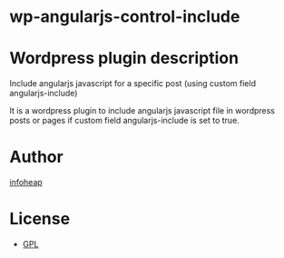 wp-angularjs-control-include
============================


# Wordpress plugin description
Include angularjs javascript for a specific post (using custom field angularjs-include)

It is a wordpress plugin to include angularjs javascript file in wordpress posts or pages if custom field angularjs-include is set to true.

# Author
[infoheap](http://infoheap.com/)

# License
* [GPL](http://www.gnu.org/licenses/gpl-2.0.html)
